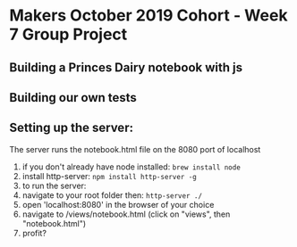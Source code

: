 # Makers October 2019 Cohort - Week 7 Group Project

## Building a Princes Dairy notebook with js
## Building our own tests


## Setting up the server:
The server runs the notebook.html file on the 8080 port of localhost

1. if you don't already have node installed:
`brew install node`
2. install http-server:
`npm install http-server -g`
3. to run the server:
  1. navigate to your root folder then:
  `http-server ./`
4. open 'localhost:8080' in the browser of your choice
5. navigate to /views/notebook.html (click on "views", then "notebook.html")
6. profit?
